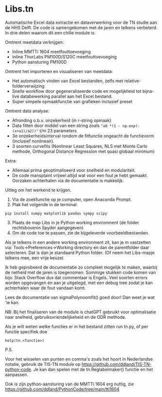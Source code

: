 # Libs.tn
Automatische Excel data extractie en dataverwerking voor de TN studie aan de HHS Delft. De code is samengekomen met de jaren en telkens verbeterd.
In drie delen waarom dit een chille module is.

Omtrent meetdata verkrijgen:
* Inline MMTTi 1604 meetfouttoevoeging
* Inline ThorLabs PM100D/S120C meetfouttoevoeging
* Python aansturing PM100D

Omtrent het importeren en visualiseren van meetdata:
* Het automatisch vinden van Excel bestanden, zelfs met relative-folderverwijzing
* Snelle workflow door gegeneraliseerde code en mogelijkheid tot bijna-live databewerking parallel aan het Excel bestand.
* Super simpele opmaakfunctie van grafieken inclusief preset

Omtrent data analyse:
* Afronding o.b.v. onzekerheid (in r-string opmaak)
* Data fitten door middel van een string zoals `"a0 *(1 - np.exp(-(x+a1)/a2))"` t/m 23 parameters
* 3σ onzekerheidsinterval rondom de fitfunctie ongeacht de functievorm (inclusief nonlineair).
* 3 soorten curvefits (Nonlinear Least Squares, NLS met Monte Carlo methode, Orthogonal Distance Regression met quasi globaal minimum)

Extra:
* Allemaal prima geoptimaliseerd voor snelheid en modulariteit.
* De code mansplaint vrijwel altijd wat voor een fout je hebt gemaakt. Oorzaken achterhalen via de documentatie is makkelijk.

Uitleg om het werkend te krijgen.
1. Via de zoekfunctie op je computer, open Anaconda Prompt.
2. Plak het volgende in de terminal:
```console
pip install numpy matplotlib pandas sympy scipy
```
3. Plaats de map Libs in je Python working environment (de folder rechtsbovenin Spyder aangegeven)
4. Om de code toe te passen, zie de bijgeleverde voorbeeldbestanden.

Als je telkens in een andere working environment zit, kan je m vastzetten via:
Tools->Preferences->Working directory en dan de parentfolder daar selecteren.
Dat is dan je standaard Python folder. (Of neem het Libs-mapje telkens mee, een vrije keuze)

Ik heb geprobeerd de documentatie zo compleet mogelijk te maken, waarbij de netheid met de jaren is toegenomen.
Sommige stukken code komen van bijv. Stack Overflow dus dat commentaar is Engels.
Veel soorten errors worden opgevangen en aan je uitgelegd, met een debug tree zodat je kan achterhalen waar de fout vandaan komt.

Lees de documentatie van sigmaPolynoomfit() goed door! Dan weet je wat 'ie kan.

NB: Bij het finaliseren van de module is chatGPT gebruikt voor optimalisatie naar snelheid, gebruiksvriendelijkeheid en de ODR methode.

Als je wilt weten welke functies er in het bestand zitten run tn.py, of per functie specifiek doe
```console
help(tn.<functie>)
```
P.S.

Voor het wisselen van punten en comma's zoals het hoort in Nederlandse notatie, gebruik de TIS-TN module op https://github.com/ddland/TIS-TN-python-code.
Je kan dan spelen met de tn.Reglabelmaker() functie en het aanpassen.

Ook is zijn python-aansturing van de MMTTi 1604 erg nuttig, zie https://github.com/ddland/PythonCode/tree/main/tti1604
